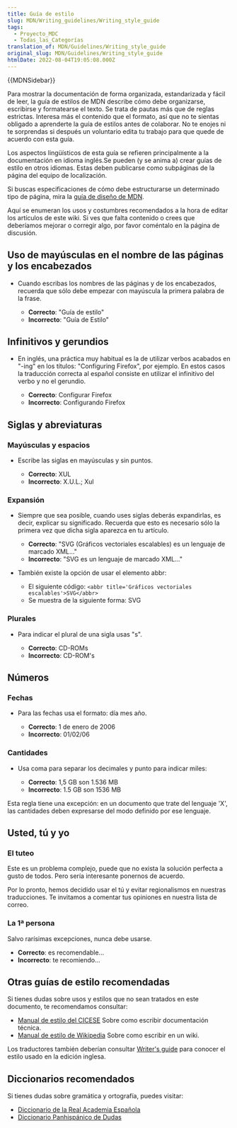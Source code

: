 ```yaml
---
title: Guía de estilo
slug: MDN/Writing_guidelines/Writing_style_guide
tags:
  - Proyecto_MDC
  - Todas_las_Categorías
translation_of: MDN/Guidelines/Writing_style_guide
original_slug: MDN/Guidelines/Writing_style_guide
htmlDate: 2022-08-04T19:05:08.000Z
---
```

{{MDNSidebar}}

Para mostrar la documentación de forma organizada, estandarizada y fácil de leer, la guía de estilos de MDN describe cómo debe organizarse, escribirse y formatearse el texto. Se trata de pautas más que de reglas estrictas. Interesa más el contenido que el formato, así que no te sientas obligado a aprenderte la guía de estilos antes de colaborar. No te enojes ni te sorprendas si después un voluntario edita tu trabajo para que quede de acuerdo con esta guía.

Los aspectos lingüísticos de esta guía se refieren principalmente a la documentación en idioma inglés.Se pueden (y se anima a) crear guías de estilo en otros idiomas. Estas deben publicarse como subpáginas de la página del equipo de localización.

Si buscas especificaciones de cómo debe estructurarse un determinado tipo de página, mira la [guía de diseño de MDN](/es/docs/MDN/Contribute/Content/Layout).

Aquí se enumeran los usos y costumbres recomendados a la hora de editar los artículos de este wiki. Si ves que falta contenido o crees que deberíamos mejorar o corregir algo, por favor coméntalo en la página de discusión.

## Uso de mayúsculas en el nombre de las páginas y los encabezados

- Cuando escribas los nombres de las páginas y de los encabezados, recuerda que sólo debe empezar con mayúscula la primera palabra de la frase.

  - **Correcto**: "Guía de estilo"
  - **Incorrecto**: "Guía de Estilo"

## Infinitivos y gerundios

- En inglés, una práctica muy habitual es la de utilizar verbos acabados en "-ing" en los títulos: "Configuring Firefox", por ejemplo. En estos casos la traducción correcta al español consiste en utilizar el infinitivo del verbo y no el gerundio.

  - **Correcto**: Configurar Firefox
  - **Incorrecto**: Configurando Firefox

## Siglas y abreviaturas

### Mayúsculas y espacios

- Escribe las siglas en mayúsculas y sin puntos.

  - **Correcto**: XUL
  - **Incorrecto**: X.U.L.; Xul

### Expansión

- Siempre que sea posible, cuando uses siglas deberás expandirlas, es decir, explicar su significado. Recuerda que esto es necesario sólo la primera vez que dicha sigla aparezca en tu artículo.

  - **Correcto**: "SVG (Gráficos vectoriales escalables) es un lenguaje de marcado XML..."
  - **Incorrecto**: "SVG es un lenguaje de marcado XML..."

- También existe la opción de usar el elemento abbr:

  - El siguiente código: `<abbr title='Gráficos vectoriales escalables'>SVG</abbr>`
  - Se muestra de la siguiente forma: SVG

### Plurales

- Para indicar el plural de una sigla usas "s".

  - **Correcto**: CD-ROMs
  - **Incorrecto**: CD-ROM's

## Números

### Fechas

- Para las fechas usa el formato: día mes año.

  - **Correcto**: 1 de enero de 2006
  - **Incorrecto**: 01/02/06

### Cantidades

- Usa coma para separar los decimales y punto para indicar miles:

  - **Correcto**: 1,5 GB son 1.536 MB
  - **Incorrecto**: 1.5 GB son 1536 MB

Esta regla tiene una excepción: en un documento que trate del lenguaje 'X', las cantidades deben expresarse del modo definido por ese lenguaje.

## Usted, tú y yo

### El tuteo

Este es un problema complejo, puede que no exista la solución perfecta a gusto de todos. Pero sería interesante ponernos de acuerdo.

Por lo pronto, hemos decidido usar el tú y evitar regionalismos en nuestras traducciones. Te invitamos a comentar tus opiniones en nuestra lista de correo.

### La 1ª persona

Salvo rarísimas excepciones, nunca debe usarse.

- **Correcto**: es recomendable...
- **Incorrecto**: te recomiendo...

## Otras guías de estilo recomendadas

Si tienes dudas sobre usos y estilos que no sean tratados en este documento, te recomendamos consultar:

- [Manual de estilo del CICESE](http://usuario.cicese.mx/~mechevar/manual/) Sobre como escribir documentación técnica.
- [Manual de estilo de Wikipedia](http://es.wikipedia.org/wiki/Manual_de_estilo) Sobre como escribir en un wiki.

Los traductores también deberían consultar [Writer's guide](/Project:en/Writer%27s_guide) para conocer el estilo usado en la edición inglesa.

## Diccionarios recomendados

Si tienes dudas sobre gramática y ortografía, puedes visitar:

- [Diccionario de la Real Academia Española](http://www.rae.es/rae.html)
- [Diccionario Panhispánico de Dudas](http://www.rae.es/rae.html)
